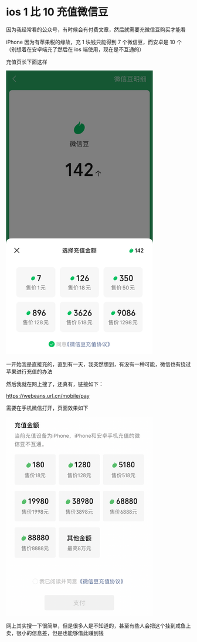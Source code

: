 # ios 1 比 10 充值微信豆

因为我经常看的公众号，有时候会有付费文章，然后就需要充微信豆购买才能看

iPhone 因为有苹果税的缘故，充 1 块钱只能得到 7 个微信豆，而安卓是 10 个
（别想着在安卓端充了然后在 ios 端使用，现在是不互通的）

充值页长下面这样

<img src="/imgs/tips/ios-webeans-1.jpg" width="400" />

一开始我是直接充的，直到有一天，我突然想到，有没有一种可能，微信也有绕过苹果进行充值的办法

然后我就在网上搜了，还真有，链接如下：

https://webeans.url.cn/mobile/pay

需要在手机微信打开，页面效果如下

<img src="/imgs/tips/ios-webeans-2.png" width="400" />

网上其实搜一下很简单，但是很多人是不知道的，甚至有些人会把这个挂到咸鱼上卖，很小的信息差，但是也能够借此赚到钱
